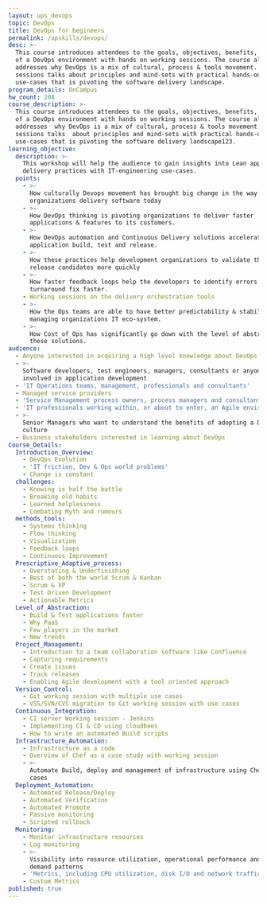 ```yaml
---
layout: ups_devops
topic: DevOps
title: DevOps for begineers
permalink: /upskills/devops/
desc: >-
  This course introduces attendees to the goals, objectives, benefits, practices
  of a DevOps environment with hands on working sessions. The course also
  addresses why DevOps is a mix of cultural, process & tools movement. This
  sessions talks about principles and mind-sets with practical hands-on
  use-cases that is pivoting the software delivery landscape.
program_details: OnCampus
hw_count: 208
course_description: >-
  This course introduces attendees to the goals, objectives, benefits, practices
  of a DevOps environment with hands on working sessions. The course also
  addresses  why DevOps is a mix of cultural, process & tools movement. This
  sessions talks  about principles and mind-sets with practical hands-on
  use-cases that is pivoting the software delivery landscape123.
learning_objective:
  description: >-
    This workshop will help the audience to gain insights into Lean application
    delivery practices with IT-engineering use-cases.
  points:
    - >-
      How culturally Devops movement has brought big change in the way
      organizations delivery software today
    - >-
      How DevOps thinking is pivoting organizations to deliver faster
      applications & features to its customers.
    - >-
      How DevOps automation and Continuous Delivery solutions accelerate
      application build, test and release.
    - >-
      How these practices help development organizations to validate their
      release candidates more quickly
    - >-
      How faster feedback loops help the developers to identify errors and
      turnaround fix faster.
    - Working sessions on the delivery orchestration tools
    - >-
      How the Ops teams are able to have better predictability & stability in
      managing organizations IT eco-system.
    - >-
      How Cost of Ops has significantly go down with the level of abstraction of
      these solutions.
audience:
  - Anyone interested in acquiring a high level knowledge about DevOps
  - >-
    Software developers, test engineers, managers, consultants or anyone
    involved in application development
  - 'IT Operations teams, management, professionals and consultants'
  - Managed service providers
  - 'Service Management process owners, process managers and consultants'
  - 'IT professionals working within, or about to enter, an Agile environment'
  - >-
    Senior Managers who want to understand the benefits of adopting a DevOps
    culture
  - Business stakeholders interested in learning about DevOps
Course_Details:
  Introduction_Overview:
    - DevOps Evolution
    - 'IT friction, Dev & Ops world problems'
    - Change is constant
  challenges:
    - Knowing is half the battle
    - Breaking old habits
    - Learned helplessness
    - Combating Myth and rumours
  methods_tools:
    - Systems thinking
    - Flow thinking
    - Visualization
    - Feedback loops
    - Continuous Improvement
  Prescriptive_Adaptive_process:
    - Overstating & Underfinishing
    - Best of both the world Scrum & Kanban
    - Scrum & XP
    - Test Driven Development
    - Actionable Metrics
  Level_of_Abstraction:
    - Build & Test applications faster
    - Why PaaS
    - Few players in the market
    - New trends
  Project_Management:
    - Introduction to a team collaboration software like Confluence
    - Capturing requirements
    - Create issues
    - Track releases
    - Enabling Agile development with a tool oriented approach
  Version_Control:
    - Git working session with multiple use cases
    - VSS/SVN/CVS migration to Git working session with use cases
  Continuous_Integration:
    - CI server Working session - Jenkins
    - Implementing CI & CD using cloudbees
    - How to write an automated Build scripts
  Infrastructure_Automation:
    - Infrastructure as a code
    - Overview of Chef as a case study with working session
    - >-
      Automate Build, deploy and management of infrastructure using Chef - Use
      cases
  Deployment_Automation:
    - Automated Release/Deploy
    - Automated Verification
    - Automated Promote
    - Passive monitoring
    - Scripted rollback
  Monitoring:
    - Monitor infrastructure resources
    - Log monitoring
    - >-
      Visibility into resource utilization, operational performance and overall
      demand patterns
    - 'Metrics, including CPU utilization, disk I/O and network traffic'
    - Custom Metrics
published: true
---
```

